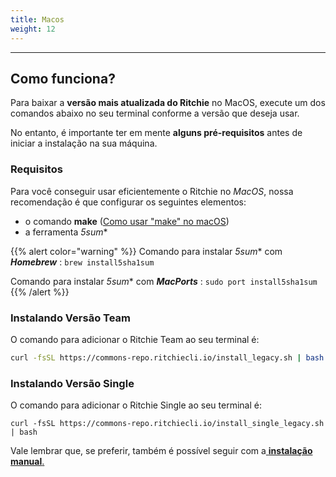 ```yaml
---
title: Macos
weight: 12
---
```


---

## Como funciona? 

Para baixar a **versão mais atualizada do Ritchie** no MacOS, execute um dos comandos abaixo no seu terminal conforme a versão que deseja usar.

No entanto, é importante ter em mente **alguns pré-requisitos** antes de iniciar a instalação na sua máquina. 

### Requisitos 

Para você conseguir usar eficientemente o Ritchie no _MacOS_, nossa recomendação é que configurar os seguintes elementos: 

* o comando **make** \([Como usar "make" no macOS](https://stackoverflow.com/questions/1469994/using-make-on-os-x)\)
* a ferramenta *5sum** 

{{% alert color="warning" %}}
Comando para instalar *5sum** com _**Homebrew**_ : `brew install5sha1sum`

Comando para instalar *5sum** com _**MacPorts**_ : `sudo port install5sha1sum`
{{% /alert %}}



### Instalando Versão Team 

O comando para adicionar o Ritchie Team ao seu terminal é: 

```bash
curl -fsSL https://commons-repo.ritchiecli.io/install_legacy.sh | bash
```

### Instalando Versão Single

O comando para adicionar o Ritchie Single ao seu terminal é:

```text
curl -fsSL https://commons-repo.ritchiecli.io/install_single_legacy.sh | bash
```

Vale lembrar que, se preferir, também é possível seguir com a[ **instalação manual**.](instalacao-manual)
